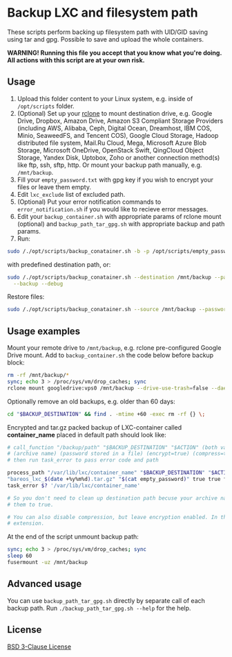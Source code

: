Backup LXC and filesystem path
==============================

These scripts perform backing up filesystem path with UID/GID saving using tar and gpg. Possible to save and upload the
whole containers.

**WARNING! Running this file you accept that you know what you're doing. All actions with this script are at your own
risk.**

Usage
-----

1. Upload this folder content to your Linux system, e.g. inside of `/opt/scripts` folder.
2. (Optional) Set up your [rclone](https://rclone.org/drive/) to mount destination drive, e.g. Google Drive, Dropbox,
Amazon Drive, Amazon S3 Compliant Storage Providers (including AWS, Alibaba, Ceph, Digital Ocean, Dreamhost, IBM COS,
Minio, SeaweedFS, and Tencent COS), Google Cloud Storage, Hadoop distributed file system, Mail.Ru Cloud, Mega,
Microsoft Azure Blob Storage, Microsoft OneDrive, OpenStack Swift, QingCloud Object Storage, Yandex Disk, Uptobox, Zoho 
or another connection method(s) like ftp, ssh, sftp, http. Or mount your backup path manually, e.g. `/mnt/backup`.
3. Fill your `empty_password.txt` with gpg key if you wish to encrypt your files or leave them empty.
4. Edit `lxc_exclude` list of excluded path.
5. (Optional) Put your error notification commands to `error_notification.sh` if you would like to recieve error
messages. 
6. Edit your `backup_container.sh` with appropriate params of rclone mount (optional) and `backup_path_tar_gpg.sh` with
appropriate backup and path params.
7. Run:

```bash
sudo /./opt/scripts/backup_conatainer.sh -b -p /opt/scripts/empty_password.txt
```
with predefined destination path, or:

```bash
sudo /./opt/scripts/backup_conatainer.sh --destination /mnt/backup --password-file /opt/scripts/empty_password.txt \
  --backup --debug
```

Restore files:

```bash
sudo /./opt/scripts/backup_conatainer.sh --source /mnt/backup --password-file /opt/scripts/empty_password.txt --restore
```

Usage examples
--------------

Mount your remote drive to `/mnt/backup`, e.g. rclone pre-configured Google Drive mount. Add to `backup_container.sh`
the code below before backup block:

```bash
rm -rf /mnt/backup/*
sync; echo 3 > /proc/sys/vm/drop_caches; sync
rclone mount googledrive:vps0 /mnt/backup --drive-use-trash=false --daemon --allow-non-empty; sleep 5
```
Optionally remove an old backups, e.g. older than 60 days:

```bash
cd "$BACKUP_DESTINATION" && find . -mtime +60 -exec rm -rf {} \;
```
Encrypted and tar.gz packed backup of LXC-container called **container_name** placed in default path should look like:

```bash
# call_function "/backup/path" "$BACKUP_DESTINATION" "$ACTION" (both variables are from backup_container.sh run args)
# (archive name) (password stored in a file) (encrypt=true) (compress=true) (clean destination=false) (exclude list)
# then run task_error to pass error code and path

process_path "/var/lib/lxc/container_name" "$BACKUP_DESTINATION" "$ACTION" \
"bareos_lxc_$(date +%y%m%d).tar.gz" "$(cat empty_password)" true true false "/opt/scripts/lxc_exclude"
task_error $? '/var/lib/lxc/container_name'

# So you don't need to clean up destination path becuse your archive name contains year, month and day. Otherwise set
# them to true.

# You can also disable compression, but leave encryption enabled. In this way you'll get encrypted gpg file with .enc
# extension.
```
At the end of the script unmount backup path:

```bash
sync; echo 3 > /proc/sys/vm/drop_caches; sync
sleep 60
fusermount -uz /mnt/backup
```

Advanced usage
--------------

You can use `backup_path_tar_gpg.sh` directly by separate call of each backup path. Run 
`./backup_path_tar_gpg.sh --help` for the help.

License
-------

[BSD 3-Clause License](../../LICENSE)
